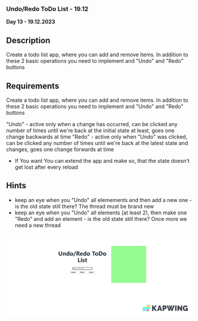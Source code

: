 ### Undo/Redo ToDo List - 19.12

**Day 13 - 19.12.2023**

## Description

Create a todo list app, where you can add and remove items. In addition to these 2 basic operations you need to implement and "Undo" and "Redo" buttons

## Requirements

Create a todo list app, where you can add and remove items. In addition to these 2 basic operations you need to implement and "Undo" and "Redo" buttons

"Undo" - active only when a change has occurred, can be clicked any number of times until we're back at the initial state at least, goes one change backwards at time
"Redo" - active only when "Undo" was clicked, can be clicked any number of times until we're back at the latest state and changes, goes one change forwards at time

- If You want You can extend the app and make so, that the state doesn't get lost after every reload

## Hints

- keep an eye when you "Undo" all elemements and then add a new one - is the old state still there? The thread must be brand new
- keep an eye when you "Undo" all elements (at least 2), then make one "Redo" and add an element - is the old state still there? Once more we need a new thread

![](assets/example.gif)
